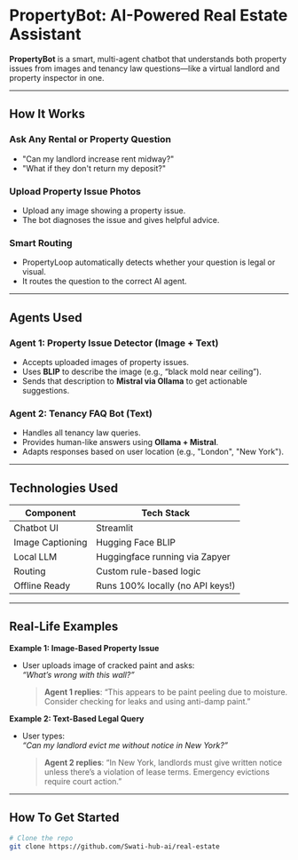 # PropertyBot: AI-Powered Real Estate Assistant

**PropertyBot** is a smart, multi-agent chatbot that understands both property issues from images and tenancy law questions—like a virtual landlord and property inspector in one.

---

## How It Works

### Ask Any Rental or Property Question
- "Can my landlord increase rent midway?"
- "What if they don't return my deposit?"

### Upload Property Issue Photos
- Upload any image showing a property issue.
- The bot diagnoses the issue and gives helpful advice.

### Smart Routing
- PropertyLoop automatically detects whether your question is legal or visual.
- It routes the question to the correct AI agent.

---

## Agents Used

### Agent 1: Property Issue Detector (Image + Text)
- Accepts uploaded images of property issues.
- Uses **BLIP** to describe the image (e.g., “black mold near ceiling”).
- Sends that description to **Mistral via Ollama** to get actionable suggestions.

### Agent 2: Tenancy FAQ Bot (Text)
- Handles all tenancy law queries.
- Provides human-like answers using **Ollama + Mistral**.
- Adapts responses based on user location (e.g., "London", "New York").

---

## Technologies Used

| Component        | Tech Stack                        |
|------------------|-----------------------------------|
| Chatbot UI       | Streamlit                         |
| Image Captioning | Hugging Face BLIP                 |
| Local LLM        | Huggingface running via Zapyer    |
| Routing          | Custom rule-based logic           |
| Offline Ready    | Runs 100% locally (no API keys!)  |

---

## Real-Life Examples

**Example 1: Image-Based Property Issue**

- User uploads image of cracked paint and asks:  
  _“What’s wrong with this wall?”_

  > **Agent 1 replies**: “This appears to be paint peeling due to moisture. Consider checking for leaks and using anti-damp paint.”

**Example 2: Text-Based Legal Query**

- User types:  
  _“Can my landlord evict me without notice in New York?”_

  > **Agent 2 replies**: “In New York, landlords must give written notice unless there’s a violation of lease terms. Emergency evictions require court action.”

---

## How To Get Started

```bash
# Clone the repo
git clone https://github.com/Swati-hub-ai/real-estate
